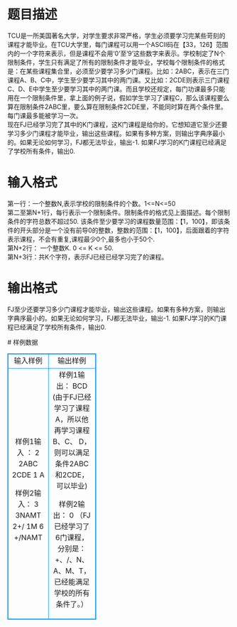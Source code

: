 # 

 
 # 题目描述 
<p>
TCU是一所美国著名大学，对学生要求非常严格，学生必须要学习完某些苛刻的课程才能毕业。在TCU大学里，每门课程可以用一个ASCII码在【33，126】范围内的一个字符来表示，但是课程不会用‘0’至‘9’这些数字来表示。学校制定了N个限制条件，学生只有满足了所有的限制条件才能毕业，学校每个限制条件的格式是：在某些课程集合里，必须至少要学习多少门课程。比如：2ABC，表示在三门课程A、B、C中，学生至少要学习其中的两门课。又比如：2CDE则表示三门课程C、D、E中学生至少要学习其中的两门课。而且学校还规定，每门功课最多只能用在一个限制条件里，拿上面的例子说，假如学生学习了课程C，那么该课程要么算在限制条件2ABC里，要么算在限制条件2CDE里，不能同时算在两个条件里。每门课最多能被学习一次。<br>现在FJ已经学习完了其中的K门课程，这K门课程是给你的，它想知道它至少还要学习多少门课程才能毕业，输出这些课程。如果有多种方案，则输出字典序最小的。如果无论如何学习，FJ都无法毕业，输出-1. 如果FJ学习的K门课程已经满足了学校所有条件，输出0.<br></p> 

 
 # 输入格式 
<p>
第一行：一个整数N,表示学校的限制条件的个数。1<=N<=50<br>第二至第N+1行，每行表示一个限制条件。限制条件的格式见上面描述。每个限制条件的字符总数不超过50. 该条件至少要学习的课程数量范围：【1，100】，即该条件的开头部分是一个没有前导0的整数，整数的范围：【1，100】，后面跟着的字符表示课程，不会有重复,课程最少0个,最多也小于50个.<br>第N+2行： 一个整数K.  0 <= K <= 50.<br>第N+3行：共K个字符，表示FJ已经已经学习完了的课程。 <br></p> 

 
 # 输出格式 
<p>
FJ至少还要学习多少门课程才能毕业，输出这些课程。如果有多种方案，则输出字典序最小的。如果无论如何学习，FJ都无法毕业，输出-1. 如果FJ学习的K门课程已经满足了学校所有条件，输出0.</p> 
# 样例数据
<style>
        table,table tr th, table tr td { border:1px solid #0094ff; }
        table { width: 200px; min-height: 25px; line-height: 25px; text-align: center; border-collapse: collapse;}   
    </style>
<table>
	<tr>
		<td>输入样例</td>
		<td>输出样例</td>
	</tr>
<tr><td>样例1输入 ：
2
2ABC
2CDE
1
A

样例2输入：
3
3NAMT
2+/
1M
6
+/NAMT
</td><td>样例1输出：
BCD (由于FJ已经学习了课程A，所以他再学习课程B、C、
D，则可以满足条件2ABC和2CDE，可以毕业)

样例2输出：
0  （FJ已经学习了6门课程，分别是：+、/、N、A、M、T， 已经能满足学校的所有条件了。）</td></tr></table>
